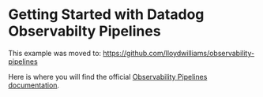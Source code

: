 # Getting Started with Datadog Observabilty Pipelines

This example was moved to: https://github.com/lloydwilliams/observability-pipelines

Here is where you will find the official [Observability Pipelines documentation](https://docs.datadoghq.com/observability_pipelines/).

